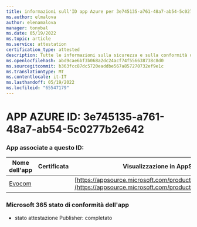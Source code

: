 ```yaml
---
title: informazioni sull'ID app Azure per 3e745135-a761-48a7-ab54-5c0277b2e642
ms.author: elmalova
author: elenamalova
manager: tonybal
ms.date: 05/19/2022
ms.topic: article
ms.service: attestation
certification_type: attested
description: Tutte le informazioni sulla sicurezza e sulla conformità disponibili per 3e745135-a761-48a7-ab54-5c0277b2e642.
ms.openlocfilehash: abd9cae6bf3b068a2dc24acf74f556638738c8d0
ms.sourcegitcommit: b363fcc87dc5720eaddbe567a857270732ef9e1c
ms.translationtype: MT
ms.contentlocale: it-IT
ms.lasthandoff: 05/19/2022
ms.locfileid: "65547179"
---
```

# <a name="azure-app-id-3e745135-a761-48a7-ab54-5c0277b2e642"></a>APP AZURE ID: 3e745135-a761-48a7-ab54-5c0277b2e642


### <a name="apps-associated-with-this-id"></a>App associate a questo ID:
| **Nome dell'app** | **Certificata** | **Visualizzazione in AppSource** |
|--------------|---------------|-----------------------|
| [Evocom](../forward/WA200002050.md) |  | [https://appsource.microsoft.com/product/office/WA200002050](https://appsource.microsoft.com/product/office/WA200002050) |

### <a name="microsoft-365-app-compliance-status"></a>Microsoft 365 stato di conformità dell'app
- stato attestazione Publisher: completato
